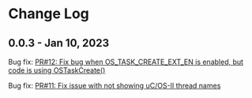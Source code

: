 # Change Log

## 0.0.3 - Jan 10, 2023

Bug fix: [PR#12: Fix bug when OS_TASK_CREATE_EXT_EN is enabled, but code is using OSTaskCreate()](https://github.com/mcu-debug/rtos-views/pull/12)

Bug fix: [PR#11: Fix issue with not showing uC/OS-II thread names](https://github.com/mcu-debug/rtos-views/pull/11)
